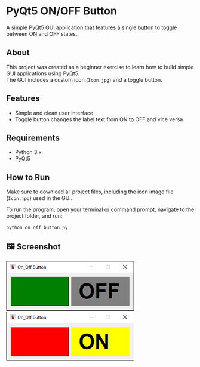 # PyQt5 ON/OFF Button

A simple PyQt5 GUI application that features a single button to toggle between ON and OFF states.

## About

This project was created as a beginner exercise to learn how to build simple GUI applications using PyQt5.  
The GUI includes a custom icon (`Icon.jpg`) and a toggle button.

## Features
- Simple and clean user interface
- Toggle button changes the label text from ON to OFF and vice versa
  
## Requirements

- Python 3.x  
- PyQt5

## How to Run

Make sure to download all project files, including the icon image file (`Icon.jpg`) used in the GUI.

To run the program, open your terminal or command prompt, navigate to the project folder, and run:

```bash
python on_off_button.py
```
## 🖼️ Screenshot

![Screenshot1](assets/Screenshot1.png)
![Screenshot2](assets/Screenshot2.png)



